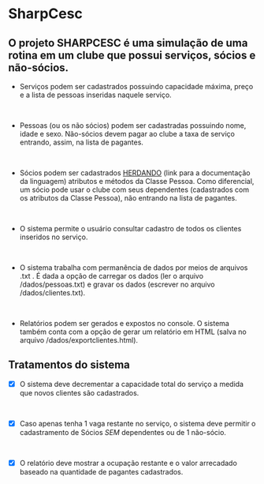 <h1>SharpCesc</h1> 

<h2>O projeto SHARPCESC é uma simulação de uma rotina em um clube que possui serviços, sócios e não-sócios.</h2>

- Serviços podem ser cadastrados possuindo capacidade máxima, preço e a lista de pessoas inseridas naquele serviço.
<br/>

- Pessoas (ou os não sócios) podem ser cadastradas possuindo nome, idade e sexo. Não-sócios devem pagar ao clube a taxa de serviço entrando, assim, na lista de pagantes.
<br/>

- Sócios podem ser cadastrados [HERDANDO](https://learn.microsoft.com/pt-br/dotnet/csharp/fundamentals/tutorials/inheritance) (link para a documentação da linguagem) atributos e métodos da Classe Pessoa. Como diferencial, um sócio pode usar o clube com seus dependentes (cadastrados com os atributos da Classe Pessoa), não entrando na lista de pagantes.
<br/>

- O sistema permite o usuário consultar cadastro de todos os clientes inseridos no serviço.
<br>

- O sistema trabalha com permanência de dados por meios de arquivos .txt . É dada a opção de carregar os dados (ler o arquivo /dados/pessoas.txt) e gravar os dados (escrever no arquivo /dados/clientes.txt).
<br/>

- Relatórios podem ser gerados e expostos no console. O sistema também conta com a opção de gerar um relatório em HTML (salva no arquivo /dados/exportclientes.html).

<h2>Tratamentos do sistema</h2>

- [x] O sistema deve decrementar a capacidade total do serviço a medida que novos clientes são cadastrados.
 
<br/>

- [x] Caso apenas tenha 1 vaga restante no serviço, o sistema deve permitir o cadastramento de Sócios *SEM* dependentes ou de 1 não-sócio.
<br/>

- [x] O relatório deve mostrar a ocupação restante e o valor arrecadado baseado na quantidade de pagantes cadastrados.
